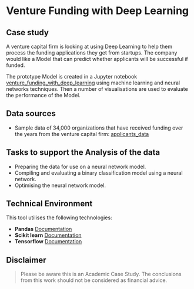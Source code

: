 # Venture Funding with Deep Learning

## Case study

A venture capital firm is looking at using Deep Learning to help them process the funding applications they get from 
startups. The company would like a Model that can predict whether applicants will be successful if funded.

The prototype Model is created in a Jupyter notebook [venture_funding_with_deep_learning](venture_funding_with_deep_learning.ipynb)
using machine learning and neural networks techniques. Then a number of visualisations are used to evaluate the 
performance of the Model.

## Data sources

- Sample data of 34,000 organizations that have received funding over the years from the venture capital firm:
[applicants_data](Resources/applicants_data.csv)

## Tasks to support the Analysis of the data

- Preparing the data for use on a neural network model.
- Compiling and evaluating a binary classification model using a neural network.
- Optimising the neural network model.

## Technical Environment
This tool utilises the following technologies:
- **Pandas** [Documentation](https://pandas.pydata.org/docs/reference/frame.html)
- **Scikit learn** [Documentation](https://scikit-learn.org/stable/)
- **Tensorflow** [Documentation](https://www.tensorflow.org/)

## Disclaimer
> Please be aware this is an Academic Case Study. The conclusions from this work should not be considered as financial 
> advice.